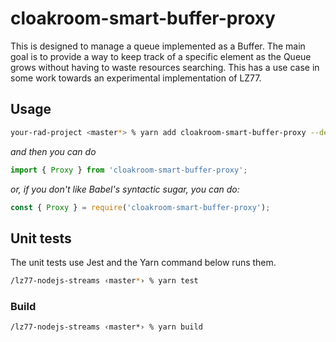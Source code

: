 # cloakroom-smart-buffer-proxy

This is designed to manage a queue implemented as a Buffer. The main goal is to
provide a way to keep track of a specific element as the Queue grows without
having to waste resources searching. This has a use case in some work towards
an experimental implementation of LZ77.

## Usage

```bash
your-rad-project <master*> % yarn add cloakroom-smart-buffer-proxy --dev
```

*and then you can do*
```js
import { Proxy } from 'cloakroom-smart-buffer-proxy';
```
*or, if you don't like Babel's syntactic sugar, you can do:*
```js
const { Proxy } = require('cloakroom-smart-buffer-proxy');
```

## Unit tests

The unit tests use Jest and the Yarn command below runs them.

```bash
/lz77-nodejs-streams ‹master*› % yarn test
```

### Build

```
/lz77-nodejs-streams ‹master*› % yarn build
```
